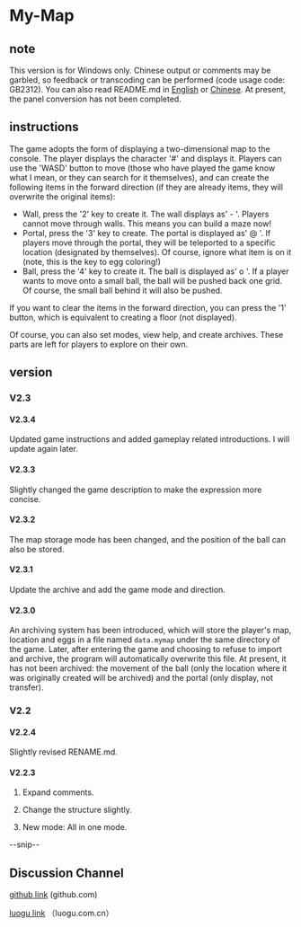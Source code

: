 # My-Map

## note

This version is for Windows only. Chinese output or comments may be garbled, so feedback or transcoding can be performed (code usage code: GB2312). You can also read README.md in [English](README-EN.md) or [Chinese](README.md). At present, the panel conversion has not been completed.

## instructions

The game adopts the form of displaying a two-dimensional map to the console. The player displays the character '#' and displays it. Players can use the 'WASD' button to move (those who have played the game know what I mean, or they can search for it themselves), and can create the following items in the forward direction (if they are already items, they will overwrite the original items):

- Wall, press the '2' key to create it. The wall displays as' - '. Players cannot move through walls. This means you can build a maze now!
- Portal, press the '3' key to create. The portal is displayed as' @ '. If players move through the portal, they will be teleported to a specific location (designated by themselves). Of course, ignore what item is on it (note, this is the key to egg coloring!)
- Ball, press the '4' key to create it. The ball is displayed as' o '. If a player wants to move onto a small ball, the ball will be pushed back one grid. Of course, the small ball behind it will also be pushed.

If you want to clear the items in the forward direction, you can press the '1' button, which is equivalent to creating a floor (not displayed).

Of course, you can also set modes, view help, and create archives. These parts are left for players to explore on their own.

## version

### V2.3

#### V2.3.4

Updated game instructions and added gameplay related introductions. I will update again later.

#### V2.3.3

Slightly changed the game description to make the expression more concise.

#### V2.3.2

The map storage mode has been changed, and the position of the ball can also be stored.

#### V2.3.1

Update the archive and add the game mode and direction.

#### V2.3.0

An archiving system has been introduced, which will store the player's map, location and eggs in a file named `data.mymap` under the same directory of the game. Later, after entering the game and choosing to refuse to import and archive, the program will automatically overwrite this file. At present, it has not been archived: the movement of the ball (only the location where it was originally created will be archived) and the portal (only display, not transfer).

### V2.2

#### V2.2.4

Slightly revised RENAME.md.

#### V2.2.3

1. Expand comments.

2. Change the structure slightly.

3. New mode: All in one mode.

--snip--

## Discussion Channel

[github link]([https://discord.gg/hK3P8YaJ](https://github.com/c-cpp-a/My-Map/discussions)) (github.com)

[luogu link](https://www.luogu.com.cn/blog/somebody66xyyd/my-map) （luogu.com.cn）
